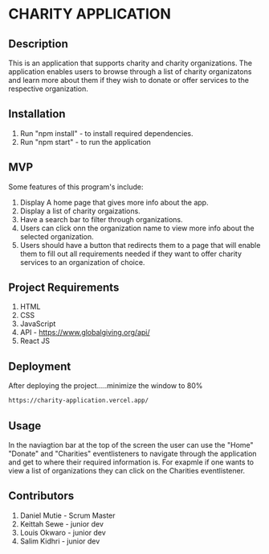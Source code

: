 # CHARITY APPLICATION
 
 ## Description
 This is an application that supports charity and charity organizations. The application enables users to browse through a list of charity organizatons and learn more about them if they wish to donate or offer services to the respective organization.

## Installation
1. Run "npm install" - to install required dependencies.
2. Run "npm start" - to run the application

## MVP
Some features of this program's include:
1. Display A home page that gives more info about the app.
2. Display a list of charity orgaizations.
3. Have a search bar to filter through organizations. 
4. Users can click onn the organization name to view more info about the selected organization.
5. Users should have a button that redirects them to a page that will enable them to fill out all requirements needed if they want to offer charity services to an organization of choice.

## Project Requirements
1. HTML
2. CSS
3. JavaScript
4. API - https://www.globalgiving.org/api/
5. React JS

## Deployment
After deploying the project.....minimize the window to 80%
```bash
https://charity-application.vercel.app/
```

## Usage 
In the naviagtion bar at the top of the screen the user can use the "Home" "Donate" and "Charities" eventlisteners to navigate through the application and get to where their required information is. For exapmle if one wants to view a list of organizations they can click on the Charities eventlistener.

## Contributors 
1. Daniel Mutie - Scrum Master 
2. Keittah Sewe - junior dev
3. Louis Okwaro - junior dev
4. Salim Kidhri - junior dev


